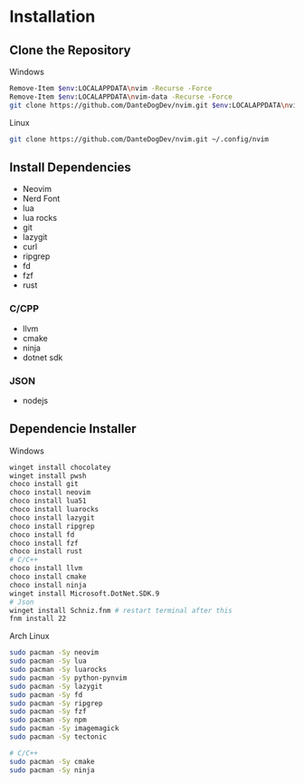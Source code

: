 # Installation

## Clone the Repository

Windows

```bash
Remove-Item $env:LOCALAPPDATA\nvim -Recurse -Force
Remove-Item $env:LOCALAPPDATA\nvim-data -Recurse -Force
git clone https://github.com/DanteDogDev/nvim.git $env:LOCALAPPDATA\nvim
```

Linux

```bash
git clone https://github.com/DanteDogDev/nvim.git ~/.config/nvim
```

## Install Dependencies

- Neovim
- Nerd Font
- lua
- lua rocks
- git
- lazygit
- curl
- ripgrep
- fd
- fzf
- rust

### C/CPP

- llvm
- cmake
- ninja
- dotnet sdk

### JSON

- nodejs

## Dependencie Installer

Windows

```bash
winget install chocolatey
winget install pwsh
choco install git
choco install neovim
choco install lua51
choco install luarocks
choco install lazygit
choco install ripgrep
choco install fd
choco install fzf
choco install rust
# C/C++
choco install llvm
choco install cmake
choco install ninja
winget install Microsoft.DotNet.SDK.9
# Json
winget install Schniz.fnm # restart terminal after this
fnm install 22
```

Arch Linux

```bash
sudo pacman -Sy neovim
sudo pacman -Sy lua
sudo pacman -Sy luarocks
sudo pacman -Sy python-pynvim
sudo pacman -Sy lazygit
sudo pacman -Sy fd
sudo pacman -Sy ripgrep
sudo pacman -Sy fzf
sudo pacman -Sy npm
sudo pacman -Sy imagemagick
sudo pacman -Sy tectonic

# C/C++
sudo pacman -Sy cmake
sudo pacman -Sy ninja

```
